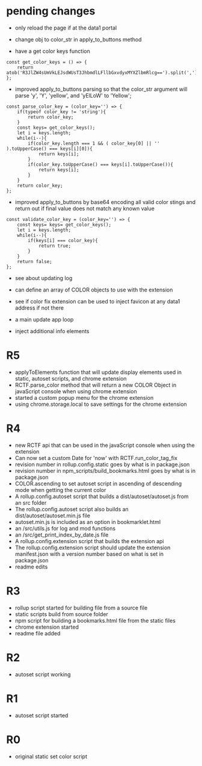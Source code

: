 # pending changes

* only reload the page if at the data1 portal

* change obj to color\_str in apply\_to\_buttons method
* have a get color keys function
```
const get_color_keys = () => {
    return atob('R3JlZW4sUmVkLEJsdWUsT3JhbmdlLFllbGxvdyxMYXZlbmRlcg==').split(',');
};
```
* improved apply\_to\_buttons parsing so that the color_str argument will parse 'y', 'Y', 'yellow', and 'yElLoW' to 'Yellow';
```
const parse_color_key = (color_key='') => {
    if(typeof color_key != 'string'){
        return color_key;
    }
    const keys= get_color_keys();
    let i = keys.length;
    while(i--){
        if(color_key.length === 1 && ( color_key[0] || '' ).toUpperCase() === keys[i][0]){
            return keys[i];
        }
        if(color_key.toUpperCase() === keys[i].toUpperCase()){
            return keys[i];
        }
    }  
    return color_key;
};
```
* improved apply\_to\_buttons by base64 encoding all valid color stings and return out if final value does not match any known value
```
const validate_color_key = (color_key='') => {
    const keys= keys= get_color_keys();
    let i = keys.length;
    while(i--){
        if(keys[i] === color_key){
            return true;
        }
    }
    return false;
};
```


* see about updating log

* can define an array of COLOR objects to use with the extension

* see if color fix extension can be used to inject favicon at any data1 address if not there
* a main update app loop
* inject additional info elements


# R5
* applyToElements function that will update display elements used in static, autoset scripts, and chrome extension
* RCTF.parse_color method that will return a new COLOR Object in javaScript console when using chrome extension
* started a custom popup menu for the chrome extension
* using chrome.storage.local to save settings for the chrome extension

# R4
* new RCTF api that can be used in the javaScript console when using the extension
* Can now set a custom Date for 'now' with RCTF.run\_color\_tag\_fix
* revision number in rollup.config.static goes by what is in package.json
* revision number in npm\_scripts/build_bookmarks.html goes by what is in package.json
* COLOR.ascending to set autoset script in ascending of descending mode when getting the current color
* A rollup.config.autoset script that builds a dist/autoset/autoset.js from an src folder
* The rollup.config.autoset script also builds an dist/autoset/autoset.min.js file
* autoset.min.js is included as an option in bookmarklet.html
* an /src/utils.js for log and mod functions
* an /src/get\_print\_index\_by\_date.js file
* A rollup.config.extension script that builds the extension api
* The rollup.config.extension script should update the extension manifest.json with a version number based on what is set in package.json
* readme edits

# R3
* rollup script started for building file from a source file
* static scripts build from source folder
* npm script for building a bookmarks.html file from the static files
* chrome extension started
* readme file added

# R2
* autoset script working

# R1
* autoset script started

# R0
* original static set color script



